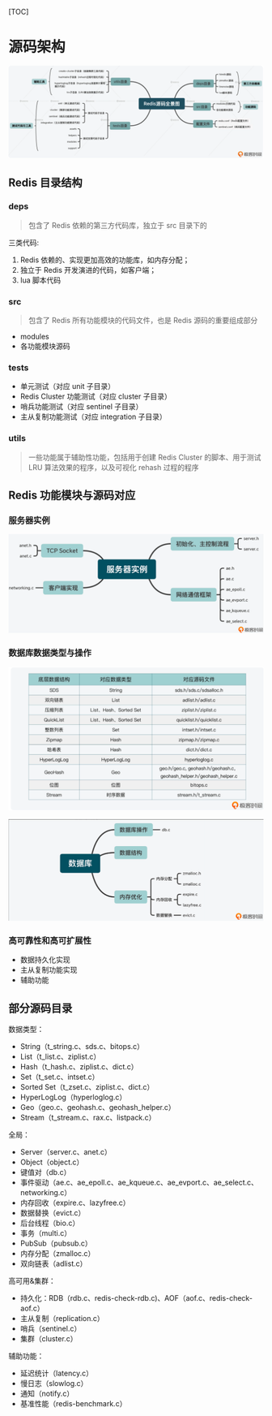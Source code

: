 [TOC]

# 源码架构

![](../pic/all.png)

## Redis 目录结构

### deps 
  > 包含了 Redis 依赖的第三方代码库，独立于 src 目录下的
  
  三类代码:
  1. Redis 依赖的、实现更加高效的功能库，如内存分配；
  2. 独立于 Redis 开发演进的代码，如客户端；
  3. lua 脚本代码



### src
> 包含了 Redis 所有功能模块的代码文件，也是 Redis 源码的重要组成部分
* modules
* 各功能模块源码


### tests
* 单元测试（对应 unit 子目录）
* Redis Cluster 功能测试（对应 cluster 子目录）
* 哨兵功能测试（对应 sentinel 子目录）
* 主从复制功能测试（对应 integration 子目录）


### utils
> 一些功能属于辅助性功能，包括用于创建 Redis Cluster 的脚本、用于测试 LRU 算法效果的程序，以及可视化 rehash 过程的程序

## Redis 功能模块与源码对应
### 服务器实例

![](../pic/服务器实例.png)

### 数据库数据类型与操作
![img.png](../pic/数据库数据类型.png)

![](../pic/数据库.png)

### 高可靠性和高可扩展性
* 数据持久化实现
* 主从复制功能实现
* 辅助功能



## 部分源码目录

数据类型：
- String（t_string.c、sds.c、bitops.c）
- List（t_list.c、ziplist.c）
- Hash（t_hash.c、ziplist.c、dict.c）
- Set（t_set.c、intset.c）
- Sorted Set（t_zset.c、ziplist.c、dict.c）
- HyperLogLog（hyperloglog.c）
- Geo（geo.c、geohash.c、geohash_helper.c）
- Stream（t_stream.c、rax.c、listpack.c）

全局：
- Server（server.c、anet.c）
- Object（object.c）
- 键值对（db.c）
- 事件驱动（ae.c、ae_epoll.c、ae_kqueue.c、ae_evport.c、ae_select.c、networking.c）
- 内存回收（expire.c、lazyfree.c）
- 数据替换（evict.c）
- 后台线程（bio.c）
- 事务（multi.c）
- PubSub（pubsub.c）
- 内存分配（zmalloc.c）
- 双向链表（adlist.c）

高可用&集群：
- 持久化：RDB（rdb.c、redis-check-rdb.c)、AOF（aof.c、redis-check-aof.c）
- 主从复制（replication.c）
- 哨兵（sentinel.c）
- 集群（cluster.c）

辅助功能：
- 延迟统计（latency.c）
- 慢日志（slowlog.c）
- 通知（notify.c）
- 基准性能（redis-benchmark.c）